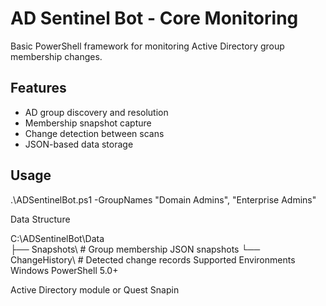 # AD Sentinel Bot - Core Monitoring

Basic PowerShell framework for monitoring Active Directory group membership changes.

## Features
- AD group discovery and resolution
- Membership snapshot capture
- Change detection between scans
- JSON-based data storage

## Usage
.\ADSentinelBot.ps1 -GroupNames "Domain Admins", "Enterprise Admins"

Data Structure

C:\ADSentinelBot\Data\
├── Snapshots\          # Group membership JSON snapshots
└── ChangeHistory\      # Detected change records
Supported Environments
Windows PowerShell 5.0+

Active Directory module or Quest Snapin
